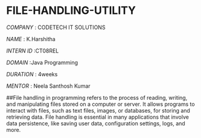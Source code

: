 # FILE-HANDLING-UTILITY

*COMPANY* : CODETECH IT SOLUTIONS

*NAME* : K.Harshitha

*INTERN ID* :CT08REL

*DOMAIN* :Java Programming

*DURATION* : 4weeks

*MENTOR* : Neela Santhosh Kumar

##File handling in programming refers to the process of reading, writing, and manipulating files stored on a computer or server. It allows programs to interact with files, such as text files, images, or databases, for storing and retrieving data. File handling is essential in many applications that involve data persistence, like saving user data, configuration settings, logs, and more.
